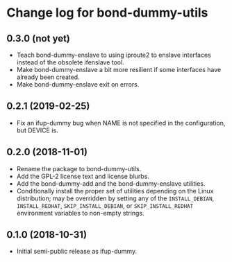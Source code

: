 # Change log for bond-dummy-utils

## 0.3.0 (not yet)
- Teach bond-dummy-enslave to using iproute2 to enslave interfaces
  instead of the obsolete ifenslave tool.
- Make bond-dummy-enslave a bit more resilient if some interfaces have
  already been created.
- Make bond-dummy-enslave exit on errors.

## 0.2.1 (2019-02-25)

- Fix an ifup-dummy bug when NAME is not specified in
  the configuration, but DEVICE is.

## 0.2.0 (2018-11-01)

- Rename the package to bond-dummy-utils.
- Add the GPL-2 license text and license blurbs.
- Add the bond-dummy-add and the bond-dummy-enslave utilities.
- Conditionally install the proper set of utilities depending on
  the Linux distribution; may be overridden by setting any of
  the `INSTALL_DEBIAN`, `INSTALL_REDHAT`, `SKIP_INSTALL_DEBIAN`, or
  `SKIP_INSTALL_REDHAT` environment variables to non-empty strings.

## 0.1.0 (2018-10-31)

- Initial semi-public release as ifup-dummy.
